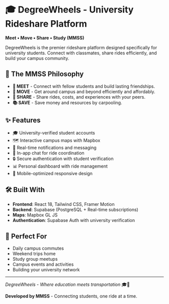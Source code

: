# 🎓 DegreeWheels - University Rideshare Platform

**Meet • Move • Share • Study (MMSS)**

DegreeWheels is the premier rideshare platform designed specifically for university students. Connect with classmates, share rides efficiently, and build your campus community.

## 🌟 The MMSS Philosophy

- **🤝 MEET** - Connect with fellow students and build lasting friendships.
- **🚗 MOVE** - Get around campus and beyond efficiently and affordably.
- **🤗 SHARE** - Share rides, costs, and experiences with your peers.
- **📚 SAVE** - Save money and resources by carpooling.

## ✨ Features

- 🎓 University-verified student accounts
- 🗺️ Interactive campus maps with Mapbox
- 📱 Real-time notifications and messaging
- 💬 In-app chat for ride coordination
- 🔒 Secure authentication with student verification
- 📊 Personal dashboard with ride management
- 🚀 Mobile-optimized responsive design

## 🛠️ Built With

- **Frontend**: React 18, Tailwind CSS, Framer Motion
- **Backend**: Supabase (PostgreSQL + Real-time subscriptions)
- **Maps**: Mapbox GL JS
- **Authentication**: Supabase Auth with university verification

## 🎯 Perfect For

- Daily campus commutes
- Weekend trips home
- Study group meetups
- Campus events and activities
- Building your university network

---

*DegreeWheels - Where education meets transportation* 🎓🚗

**Developed by MMSS** - Connecting students, one ride at a time.